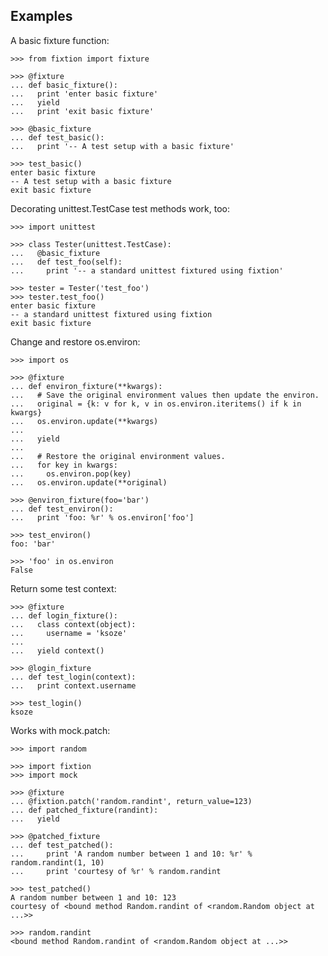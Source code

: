 Examples
--------

A basic fixture function:

    >>> from fixtion import fixture

    >>> @fixture
    ... def basic_fixture():
    ...   print 'enter basic fixture'
    ...   yield
    ...   print 'exit basic fixture'

    >>> @basic_fixture
    ... def test_basic():
    ...   print '-- A test setup with a basic fixture'

    >>> test_basic()
    enter basic fixture
    -- A test setup with a basic fixture
    exit basic fixture


Decorating unittest.TestCase test methods work, too:

    >>> import unittest

    >>> class Tester(unittest.TestCase):
    ...   @basic_fixture
    ...   def test_foo(self):
    ...     print '-- a standard unittest fixtured using fixtion'

    >>> tester = Tester('test_foo')
    >>> tester.test_foo()
    enter basic fixture
    -- a standard unittest fixtured using fixtion
    exit basic fixture



Change and restore os.environ:

    >>> import os

    >>> @fixture
    ... def environ_fixture(**kwargs):
    ...   # Save the original environment values then update the environ.
    ...   original = {k: v for k, v in os.environ.iteritems() if k in kwargs}
    ...   os.environ.update(**kwargs)
    ...
    ...   yield
    ...
    ...   # Restore the original environment values.
    ...   for key in kwargs:
    ...     os.environ.pop(key)
    ...   os.environ.update(**original)

    >>> @environ_fixture(foo='bar')
    ... def test_environ():
    ...   print 'foo: %r' % os.environ['foo']

    >>> test_environ()
    foo: 'bar'

    >>> 'foo' in os.environ
    False


Return some test context:

    >>> @fixture
    ... def login_fixture():
    ...   class context(object):
    ...     username = 'ksoze'
    ...
    ...   yield context()

    >>> @login_fixture
    ... def test_login(context):
    ...   print context.username

    >>> test_login()
    ksoze


Works with mock.patch:

    >>> import random

    >>> import fixtion
    >>> import mock

    >>> @fixture
    ... @fixtion.patch('random.randint', return_value=123)
    ... def patched_fixture(randint):
    ...   yield

    >>> @patched_fixture
    ... def test_patched():
    ...     print 'A random number between 1 and 10: %r' % random.randint(1, 10)
    ...     print 'courtesy of %r' % random.randint

    >>> test_patched()
    A random number between 1 and 10: 123
    courtesy of <bound method Random.randint of <random.Random object at ...>>

    >>> random.randint
    <bound method Random.randint of <random.Random object at ...>>

